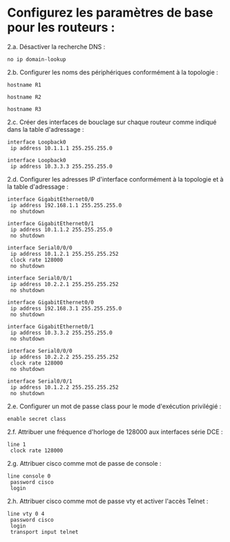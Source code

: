 # Configurez les paramètres de base pour les routeurs :

2.a. Désactiver la recherche DNS :

```
no ip domain-lookup
```

2.b. Configurer les noms des périphériques conformément à la topologie :

```
hostname R1
```
```
hostname R2
```
```
hostname R3
```

2.c. Créer des interfaces de bouclage sur chaque routeur comme indiqué dans la table d'adressage :

```
interface Loopback0
 ip address 10.1.1.1 255.255.255.0
```
```
interface Loopback0
 ip address 10.3.3.3 255.255.255.0
```

2.d. Configurer les adresses IP d'interface conformément à la topologie et à la table d'adressage :

```
interface GigabitEthernet0/0
 ip address 192.168.1.1 255.255.255.0
 no shutdown
```
```
interface GigabitEthernet0/1
 ip address 10.1.1.2 255.255.255.0
 no shutdown
```
```
interface Serial0/0/0
 ip address 10.1.2.1 255.255.255.252
 clock rate 128000
 no shutdown
```
```
interface Serial0/0/1
 ip address 10.2.2.1 255.255.255.252
 no shutdown
```
```
interface GigabitEthernet0/0
 ip address 192.168.3.1 255.255.255.0
 no shutdown
```
```
interface GigabitEthernet0/1
 ip address 10.3.3.2 255.255.255.0
 no shutdown
```
```
interface Serial0/0/0
 ip address 10.2.2.2 255.255.255.252
 clock rate 128000
 no shutdown
```
```
interface Serial0/0/1
 ip address 10.1.2.2 255.255.255.252
 no shutdown
```

2.e. Configurer un mot de passe class pour le mode d'exécution privilégié :

```
enable secret class
```

2.f. Attribuer une fréquence d'horloge de 128000 aux interfaces série DCE :

```
line 1
 clock rate 128000
```

2.g. Attribuer cisco comme mot de passe de console :

```
line console 0
 password cisco
 login
```

2.h. Attribuer cisco comme mot de passe vty et activer l'accès Telnet :

```
line vty 0 4
 password cisco
 login
 transport input telnet
```
